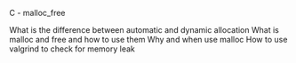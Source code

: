 C - malloc_free

What is the difference between automatic and dynamic allocation
What is malloc and free and how to use them
Why and when use malloc
How to use valgrind to check for memory leak
